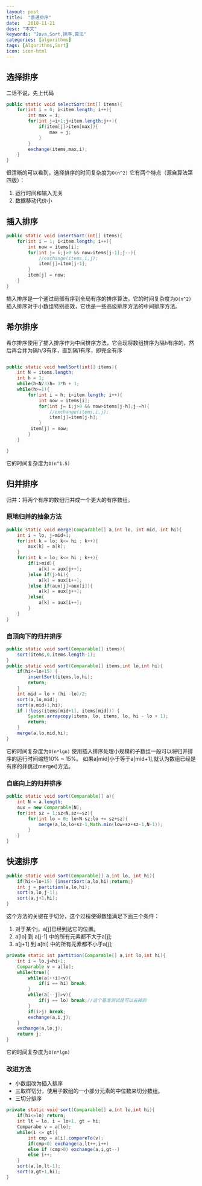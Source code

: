 ```yaml
---
layout: post
title:  "普通排序"
date:   2018-11-21
desc: "本文"
keywords: "Java,Sort,排序,算法"
categories: [algorithms]
tags: [Algorithms,Sort]
icon: icon-html
---
```

## 选择排序
二话不说，先上代码
``` java
public static void selectSort(int[] items){
    for(int i = 0; i<item.length; i++){
        int max = i;
        for(int j=i+1;j<item.length;j++){
            if(item[j]>item[max]){
                max = j;
            }
        }
        exchange(items,max,i);
    }
}
```
很清晰的可以看到，选择排序的时间复杂度为`O(n^2)`
它有两个特点（源自算法第四版）：
1. 运行时间和输入无关
2. 数据移动代价小
## 插入排序
``` java
public static void insertSort(int[] items){
    for(int i = 1; i<item.length; i++){
        int now = items[i];
        for(int j= i;j>0 && now>items[j-1];j--){
            //exchange(items,i,j);
            item[j]=item[j-1];
        }
        item[j] = now;
    }
}
```
插入排序是一个通过局部有序到全局有序的排序算法。它的时间复杂度为`O(n^2)`
插入排序对于小数组特别高效，它也是一些高级排序方法的中间排序方法。
## 希尔排序
希尔排序使用了插入排序作为中间排序方法，它会现将数组排序为隔h有序的，然后再合并为隔h/3有序，直到隔1有序，即完全有序
``` java

public static void heelSort(int[] items){
    int N = items.length;
    int h = 1;
    while(h<N/3)h= 3*h + 1;
    while(h>=1){
        for(int i = h; i<item.length; i++){
            int now = items[i];
            for(int j= i;j>0 && now>items[j-h];j-=h){
                //exchange(items,i,j);
                item[j]=item[j-h];
            }
         item[j] = now;
        }
    }

}
```
它的时间复杂度为`O(n^1.5)`
## 归并排序
归并：将两个有序的数组归并成一个更大的有序数组。
### 原地归并的抽象方法

``` java
public static void merge(Comparable[] a,int lo, int mid, int hi){
    int i = lo, j=mid+1;
    for(int k = lo; k<= hi ; k++){
        aux[k] = a[k];
    }
    for(int k = lo; k<= hi ; k++){
        if(i>mid){
            a[k] = aux[j++];
        }else if(j>hi){
            a[k] = aux[i++];
        }else if(aux[j]<aux[i]){
            a[k] = aux[j++];
        }else{
            a[k] = aux[i++];
        }
    }
}
```
### 自顶向下的归并排序
``` java
public static void sort(Comparable[] items){
    sort(items,0,items.length-1);
}
public static void sort(Comparable[] items,int lo,int hi){
    if(hi<=lo+15) {
        insertSort(items,lo,hi);
        return;
    }
    int mid = lo + (hi -lo)/2;
    sort(a,lo,mid);
    sort(a,mid+1,hi);
    if (!less(items[mid+1], items[mid])) {
        System.arraycopy(items, lo, items, lo, hi - lo + 1);
        return;
    }
    merge(a,lo,mid,hi);
}
```
它的时间复杂度为`O(n*lgn)`
使用插入排序处理小规模的子数组一般可以将归并排序的运行时间缩短10% ~ 15%。
如果a[mid]小于等于a[mid+1],就认为数组已经是有序的并跳过merge()方法。

### 自底向上的归并排序
``` java
public static void sort(Comparable[] a){
    int N = a.length;
    aux = new Comparable[N];
    for(int sz = 1;sz<N,sz+=sz){
        for(int lo = 0; lo<N-sz;lo += sz+sz){
            merge(a,lo,lo+sz-1,Math.min(low+sz+sz-1,N-1));
        }
    }
}
```
## 快速排序
``` java
public static void sort(Comparable[] a,int lo, int hi){
    if(hi<=lo+15) {insertSort(a,lo,hi);return;}
    int j = partition(a,lo,hi);
    sort(a,lo,j-1);
    sort(a,j+1,hi);
}
```
这个方法的关键在于切分，这个过程使得数组满足下面三个条件：
1. 对于某个j，a[j]已经到达它的位置。
2. a[lo] 到 a[j-1] 中的所有元素都不大于a[j];
3. a[j+1] 到 a[hi] 中的所有元素都不小于a[j];
``` java
private static int partition(Comparable[] a,int lo,int hi){
    int i = lo,j=hi+1;
    Comparable v = a[lo];
    while(true){
        while(a[++i]<v){
            if(i == hi) break;
        }
        while(a[--j]>v){
            if(j == lo) break;//这个基准测试是可以去掉的
        }
        if(i>j) break;
        exchange(a,i,j);
    }
    exchange(a,lo,j);
    return j;
}
```
它的时间复杂度为`O(n*lgn)`

### 改进方法
- 小数组改为插入排序
- 三取样切分，使用子数组的一小部分元素的中位数来切分数组。
- 三切分排序

``` java
private static void sort(Comparable[] a,int lo,int hi){
    if(hi<=lo) return;
    int lt = lo, i = lo+1, gt = hi;
    Comparabe v = a[lo];
    while(i <= gt){
        int cmp = a[i].compareTo(v);
        if(cmp<0) exchange(a,lt++,i++)
        else if (cmp>0) exchange(a,i,gt--)
        else i++;
    }
    sort(a,lo,lt-1);
    sort(a,gt+1,hi);
}
```
